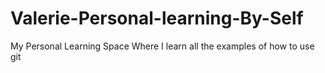 # Valerie-Personal-learning-By-Self
My Personal Learning Space
Where I learn all the examples of how to use git
